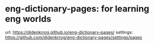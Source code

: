 # eng-dictionary-pages: for learning eng worlds

url: https://djdenkrrog.github.io/eng-dictionary-pages/
settings: https://github.com/djdenkrrog/eng-dictionary-pages/settings/pages


